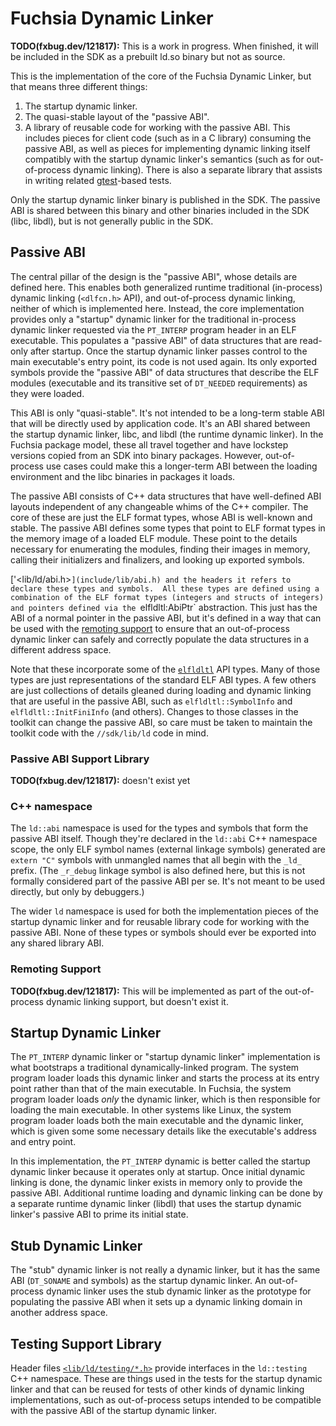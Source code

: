 # Fuchsia Dynamic Linker

**TODO(fxbug.dev/121817):** This is a work in progress. When finished, it
will be included in the SDK as a prebuilt ld.so binary but not as source.

This is the implementation of the core of the Fuchsia Dynamic Linker, but that
means three different things:
 1. The startup dynamic linker.
 2. The quasi-stable layout of the "passive ABI".
 3. A library of reusable code for working with the passive ABI.
    This includes pieces for client code (such as in a C library)
    consuming the passive ABI, as well as pieces for implementing
    dynamic linking itself compatibly with the startup dynamic linker's
    semantics (such as for out-of-process dynamic linking).  There is also a
    separate library that assists in writing related [gtest]-based tests.

Only the startup dynamic linker binary is published in the SDK.
The passive ABI is shared between this binary and other binaries
included in the SDK (libc, libdl), but is not generally public
in the SDK.

[gtest]: https://github.com/google/googletest

## Passive ABI

The central pillar of the design is the "passive ABI", whose details are
defined here.  This enables both generalized runtime traditional (in-process)
dynamic linking (`<dlfcn.h>` API), and out-of-process dynamic linking, neither
of which is implemented here.  Instead, the core implementation provides only a
"startup" dynamic linker for the traditional in-process dynamic linker
requested via the `PT_INTERP` program header in an ELF executable.  This
populates a "passive ABI" of data structures that are read-only after startup.
Once the startup dynamic linker passes control to the main executable's entry
point, its code is not used again.  Its only exported symbols provide the
"passive ABI" of data structures that describe the ELF modules (executable and
its transitive set of `DT_NEEDED` requirements) as they were loaded.

This ABI is only "quasi-stable".  It's not intended to be a long-term stable
ABI that will be directly used by application code.  It's an ABI shared between
the startup dynamic linker, libc, and libdl (the runtime dynamic linker).  In
the Fuchsia package model, these all travel together and have lockstep versions
copied from an SDK into binary packages.  However, out-of-process use cases
could make this a longer-term ABI between the loading environment and the libc
binaries in packages it loads.

The passive ABI consists of C++ data structures that have well-defined ABI
layouts independent of any changeable whims of the C++ compiler.  The core of
these are just the ELF format types, whose ABI is well-known and stable.  The
passive ABI defines some types that point to ELF format types in the memory
image of a loaded ELF module.  These point to the details necessary for
enumerating the modules, finding their images in memory, calling their
initializers and finalizers, and looking up exported symbols.

['<lib/ld/abi.h>`](include/lib/abi.h) and the headers it refers to declare
these types and symbols.  All these types are defined using a combination of
the ELF format types (integers and structs of integers) and pointers defined
via the `elfldltl:AbiPtr` abstraction.  This just has the ABI of a normal
pointer in the passive ABI, but it's defined in a way that can be used with the
[remoting support](#Remoting_support) to ensure that an out-of-process dynamic
linker can safely and correctly populate the data structures in a different
address space.

Note that these incorporate some of the [`elfldltl`](/src/lib/elfldltl) API
types.  Many of those types are just representations of the standard ELF ABI
types.  A few others are just collections of details gleaned during loading and
dynamic linking that are useful in the passive ABI, such as
`elfldltl::SymbolInfo` and `elfldltl::InitFiniInfo` (and others).  Changes to
those classes in the toolkit can change the passive ABI, so care must be taken
to maintain the toolkit code with the `//sdk/lib/ld` code in mind.

### Passive ABI Support Library

**TODO(fxbug.dev/121817):** doesn't exist yet

### C++ namespace

The `ld::abi` namespace is used for the types and symbols that form the passive
ABI itself.  Though they're declared in the `ld::abi` C++ namespace scope, the
only ELF symbol names (external linkage symbols) generated are `extern "C"`
symbols with unmangled names that all begin with the `_ld_` prefix.  (The
`_r_debug` linkage symbol is also defined here, but this is not formally
considered part of the passive ABI per se.  It's not meant to be used directly,
but only by debuggers.)

The wider `ld` namespace is used for both the implementation pieces of the
startup dynamic linker and for reusable library code for working with the
passive ABI.  None of these types or symbols should ever be exported into any
shared library ABI.

### Remoting Support

**TODO(fxbug.dev/121817):** This will be implemented as part of the
out-of-process dynamic linking support, but doesn't exist it.

## Startup Dynamic Linker

The `PT_INTERP` dynamic linker or "startup dynamic linker" implementation is
what bootstraps a traditional dynamically-linked program.  The system program
loader loads this dynamic linker and starts the process at its entry point
rather than that of the main executable.  In Fuchsia, the system program loader
loads _only_ the dynamic linker, which is then responsible for loading the main
executable.  In other systems like Linux, the system program loader loads both
the main executable and the dynamic linker, which is given some some necessary
details like the executable's address and entry point.

In this implementation, the `PT_INTERP` dynamic is better called the startup
dynamic linker because it operates only at startup.  Once initial dynamic
linking is done, the dynamic linker exists in memory only to provide the
passive ABI.  Additional runtime loading and dynamic linking can be done by a
separate runtime dynamic linker (libdl) that uses the startup dynamic linker's
passive ABI to prime its initial state.

## Stub Dynamic Linker

The "stub" dynamic linker is not really a dynamic linker, but it has the same
ABI (`DT_SONAME` and symbols) as the startup dynamic linker.  An out-of-process
dynamic linker uses the stub dynamic linker as the prototype for populating the
passive ABI when it sets up a dynamic linking domain in another address space.

## Testing Support Library

Header files [`<lib/ld/testing/*.h>`](include/lib/ld/testing) provide
interfaces in the `ld::testing` C++ namespace.  These are things used in the
tests for the startup dynamic linker and that can be reused for tests of other
kinds of dynamic linking implementations, such as out-of-process setups
intended to be compatible with the passive ABI of the startup dynamic linker.
